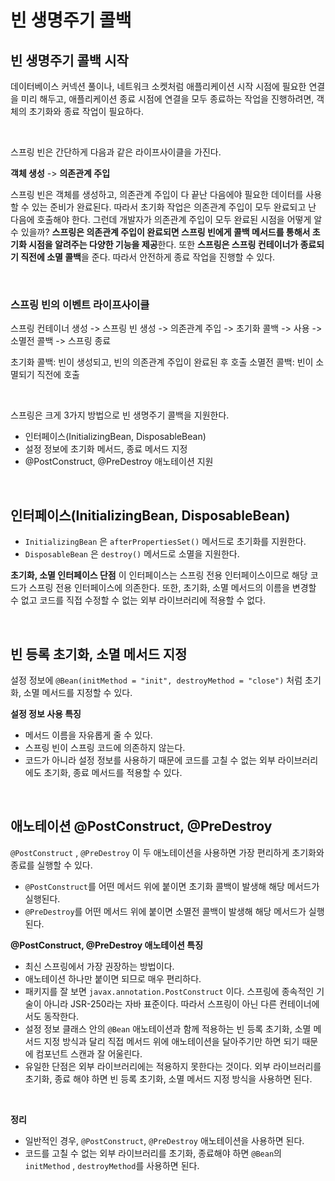 # 빈 생명주기 콜백

## 빈 생명주기 콜백 시작

데이터베이스 커넥션 풀이나, 네트워크 소켓처럼 애플리케이션 시작 시점에 필요한 연결을 미리 해두고, 애플리케이션
종료 시점에 연결을 모두 종료하는 작업을 진행하려면, 객체의 초기화와 종료 작업이 필요하다.

<br>

스프링 빈은 간단하게 다음과 같은 라이프사이클을 가진다.

**객체 생성** -> **의존관계 주입**

스프링 빈은 객체를 생성하고, 의존관계 주입이 다 끝난 다음에야 필요한 데이터를 사용할 수 있는 준비가 완료된다.
따라서 초기화 작업은 의존관계 주입이 모두 완료되고 난 다음에 호출해야 한다. 
그런데 개발자가 의존관계 주입이 모두 완료된 시점을 어떻게 알 수 있을까?
**스프링은 의존관계 주입이 완료되면 스프링 빈에게 콜백 메서드를 통해서 초기화 시점을 알려주는 다양한 기능을 제공**한다. 
또한 **스프링은 스프링 컨테이너가 종료되기 직전에 소멸 콜백**을 준다. 따라서 안전하게 종료 작업을 진행할 수 있다.

<br>

### **스프링 빈의 이벤트 라이프사이클**

스프링 컨테이너 생성 -> 스프링 빈 생성 -> 의존관계 주입 -> 초기화 콜백 -> 사용 -> 소멸전 콜백 -> 스프링 종료

초기화 콜백: 빈이 생성되고, 빈의 의존관계 주입이 완료된 후 호출
소멸전 콜백: 빈이 소멸되기 직전에 호출

<br>

스프링은 크게 3가지 방법으로 빈 생명주기 콜백을 지원한다.

* 인터페이스(InitializingBean, DisposableBean)
* 설정 정보에 초기화 메서드, 종료 메서드 지정
* @PostConstruct, @PreDestroy 애노테이션 지원

<br>

## 인터페이스(InitializingBean, DisposableBean)

* `InitializingBean` 은 `afterPropertiesSet()` 메서드로 초기화를 지원한다.
* `DisposableBean` 은 `destroy()` 메서드로 소멸을 지원한다.

**초기화, 소멸 인터페이스 단점**
이 인터페이스는 스프링 전용 인터페이스이므로 해당 코드가 스프링 전용 인터페이스에 의존한다.
또한, 초기화, 소멸 메서드의 이름을 변경할 수 없고 코드를 직접 수정할 수 없는 외부 라이브러리에 적용할 수 없다.


<br>

## 빈 등록 초기화, 소멸 메서드 지정

설정 정보에 `@Bean(initMethod = "init", destroyMethod = "close")` 처럼 초기화, 소멸 메서드를 지정할 수 있다.

**설정 정보 사용 특징**

* 메서드 이름을 자유롭게 줄 수 있다.
* 스프링 빈이 스프링 코드에 의존하지 않는다.
* 코드가 아니라 설정 정보를 사용하기 때문에 코드를 고칠 수 없는 외부 라이브러리에도 초기화, 종료 메서드를 적용할 수 있다.

<br>

## 애노테이션 @PostConstruct, @PreDestroy

`@PostConstruct` , `@PreDestroy` 이 두 애노테이션을 사용하면 가장 편리하게 초기화와 종료를 실행할 수 있다.

* `@PostConstruct`를 어떤 메서드 위에 붙이면 초기화 콜백이 발생해 해당 메서드가 실행된다.
* `@PreDestroy`를 어떤 메서드 위에 붙이면 소멸전 콜백이 발생해 해당 메서드가 실행된다.

**@PostConstruct, @PreDestroy 애노테이션 특징**
* 최신 스프링에서 가장 권장하는 방법이다.
* 애노테이션 하나만 붙이면 되므로 매우 편리하다.
* 패키지를 잘 보면 `javax.annotation.PostConstruct` 이다. 스프링에 종속적인 기술이 아니라 JSR-250라는 자바 표준이다. 따라서 스프링이 아닌 다른 컨테이너에서도 동작한다.
* 설정 정보 클래스 안의 `@Bean` 애노테이션과 함께 적용하는 빈 등록 초기화, 소멸 메서드 지정 방식과 달리 직접 메서드 위에 애노테이션을 달아주기만 하면 되기 때문에 컴포넌트 스캔과 잘 어울린다.
* 유일한 단점은 외부 라이브러리에는 적용하지 못한다는 것이다. 외부 라이브러리를 초기화, 종료 해야 하면 빈 등록 초기화, 소멸 메서드 지정 방식을 사용하면 된다.

<br>

**정리**

* 일반적인 경우, `@PostConstruct`, `@PreDestroy` 애노테이션을 사용하면 된다.
* 코드를 고칠 수 없는 외부 라이브러리를 초기화, 종료해야 하면 `@Bean`의 `initMethod` , `destroyMethod`를 사용하면 된다.
